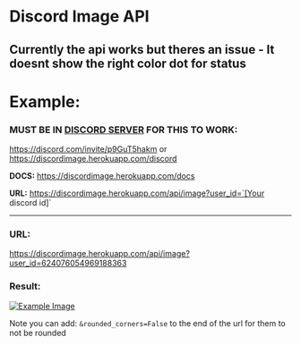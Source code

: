 # Discord Image API

## Currently the api works but theres an issue - It doesnt show the right color dot for status


# Example:

### MUST BE IN [DISCORD SERVER](https://discord.com/invite/p9GuT5hakm) FOR THIS TO WORK:
https://discord.com/invite/p9GuT5hakm or https://discordimage.herokuapp.com/discord


**DOCS:** https://discordimage.herokuapp.com/docs

**URL:** https://discordimage.herokuapp.com/api/image?user_id=`[Your discord id]`

---

### URL:
https://discordimage.herokuapp.com/api/image?user_id=624076054969188363


### Result:
[![Example Image](https://discordimage.herokuapp.com/api/image/?user_id=624076054969188363)](https://discordimage.herokuapp.com/docs)

Note you can add: `&rounded_corners=False` to the end of the url for them to not be rounded
